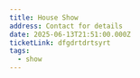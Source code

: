 ```yaml
---
title: House Show
address: Contact for details
date: 2025-06-13T21:51:00.000Z
ticketLink: dfgdrtdrtsyrt
tags:
  - show
---
```

